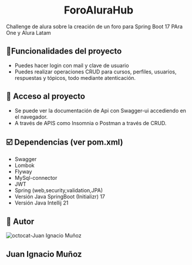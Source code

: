 <h1 align="center">ForoAluraHub</h1> 
Challenge de alura sobre la creación de un foro para Spring Boot 17 PAra One y Alura Latam

## :hammer:Funcionalidades del proyecto
- Puedes hacer login con mail y clave de usuario
- Puedes realizar operaciones CRUD para cursos, perfiles, usuarios, respuestas y tópicos, todo mediante atenticación.

## 📁 Acceso al proyecto
- Se puede ver la documentación de Api con Swagger-ui accediendo en el navegador.
- A través de APIS como Insomnia o Postman a través de CRUD.

## ☑️ Dependencias (ver pom.xml)

- Swagger
- Lombok
- Flyway
- MySql-connector
- JWT
- Spring (web,security,validation,JPA)
- Versión Java SpringBoot (Initializr) 17
- Versión Java Intellij 21

## 🧔 Autor
![octocat-Juan Ignacio Muñoz](https://github.com/user-attachments/assets/3dee3c12-492d-4c53-bb2e-a0fd12931342)
<h2>Juan Ignacio Muñoz</h2>

